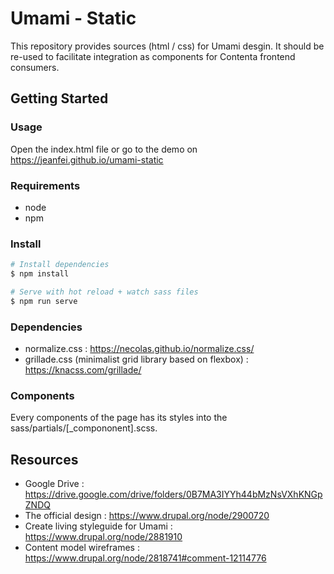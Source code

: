 # Umami - Static

This repository provides sources (html / css) for Umami desgin.
It should be re-used to facilitate integration as components for Contenta frontend consumers.

## Getting Started

### Usage

Open the index.html file or go to the demo on https://jeanfei.github.io/umami-static

### Requirements

- node
- npm

### Install

``` bash
# Install dependencies
$ npm install

# Serve with hot reload + watch sass files
$ npm run serve
```

### Dependencies

- normalize.css : https://necolas.github.io/normalize.css/
- grillade.css (minimalist grid library based on flexbox) : https://knacss.com/grillade/

### Components

Every components of the page has its styles into the sass/partials/[_compononent].scss.

## Resources

- Google Drive : https://drive.google.com/drive/folders/0B7MA3IYYh44bMzNsVXhKNGpZNDQ
- The official design : https://www.drupal.org/node/2900720
- Create living styleguide for Umami : https://www.drupal.org/node/2881910
- Content model wireframes : https://www.drupal.org/node/2818741#comment-12114776